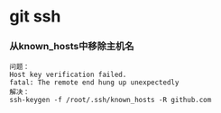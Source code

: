 # git ssh

### 从known_hosts中移除主机名
    问题：
    Host key verification failed.
    fatal: The remote end hung up unexpectedly
    解决：
    ssh-keygen -f /root/.ssh/known_hosts -R github.com
